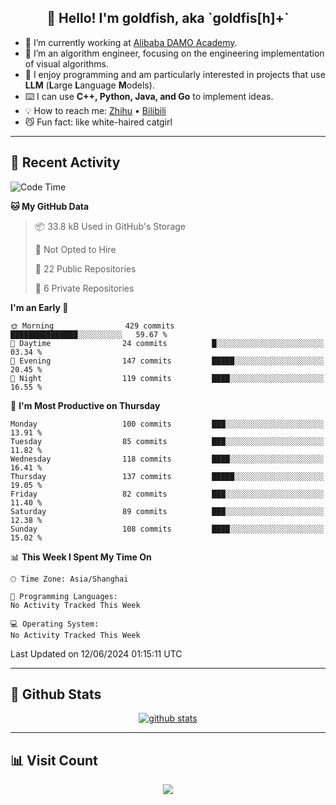 
<h2 align="center">👋 Hello! I'm goldfish, aka `goldfis[h]+`</h2>

- 📍 I’m currently working at [Alibaba DAMO Academy](https://damo.alibaba.com/).  
- 🌱 I’m an algorithm engineer, focusing on the engineering implementation of visual algorithms.  
- 💬 I enjoy programming and am particularly interested in projects that use **LLM** (**L**arge **L**anguage **M**odels).   
- ⌨️ I can use **C++, Python, Java, and Go** to implement ideas.  
- 💡 How to reach me: [Zhihu](https://www.zhihu.com/people/goldfishh) • [Bilibili](https://space.bilibili.com/11349246)  
- 😼 Fun fact: like white-haired catgirl  

-------

## 🔧 Recent Activity

<!--START_SECTION:waka-->
![Code Time](http://img.shields.io/badge/Code%20Time-86%20hrs%2032%20mins-blue)

**🐱 My GitHub Data** 

> 📦 33.8 kB Used in GitHub's Storage 
 > 
> 🚫 Not Opted to Hire
 > 
> 📜 22 Public Repositories 
 > 
> 🔑 6 Private Repositories 
 > 
**I'm an Early 🐤** 

```text
🌞 Morning                429 commits         ███████████████░░░░░░░░░░   59.67 % 
🌆 Daytime                24 commits          █░░░░░░░░░░░░░░░░░░░░░░░░   03.34 % 
🌃 Evening                147 commits         █████░░░░░░░░░░░░░░░░░░░░   20.45 % 
🌙 Night                  119 commits         ████░░░░░░░░░░░░░░░░░░░░░   16.55 % 
```
📅 **I'm Most Productive on Thursday** 

```text
Monday                   100 commits         ███░░░░░░░░░░░░░░░░░░░░░░   13.91 % 
Tuesday                  85 commits          ███░░░░░░░░░░░░░░░░░░░░░░   11.82 % 
Wednesday                118 commits         ████░░░░░░░░░░░░░░░░░░░░░   16.41 % 
Thursday                 137 commits         █████░░░░░░░░░░░░░░░░░░░░   19.05 % 
Friday                   82 commits          ███░░░░░░░░░░░░░░░░░░░░░░   11.40 % 
Saturday                 89 commits          ███░░░░░░░░░░░░░░░░░░░░░░   12.38 % 
Sunday                   108 commits         ████░░░░░░░░░░░░░░░░░░░░░   15.02 % 
```


📊 **This Week I Spent My Time On** 

```text
🕑︎ Time Zone: Asia/Shanghai

💬 Programming Languages: 
No Activity Tracked This Week

💻 Operating System: 
No Activity Tracked This Week
```


 Last Updated on 12/06/2024 01:15:11 UTC
<!--END_SECTION:waka-->

-------

## 📆 Github Stats

<p align="center">
    <a href="https://github.com/anuraghazra/github-readme-stats">
      <img src="https://github-readme-stats.vercel.app/api?username=goldfishh&show_icons=true&theme=dracula" alt="github stats" />
    </a>
</p>

-------

## 📊 Visit Count

<p align="center">
  <a href="https://count.getloli.com/"><img src="https://count.getloli.com/get/@:goldfishh?theme=rule34"></a>
</p>
